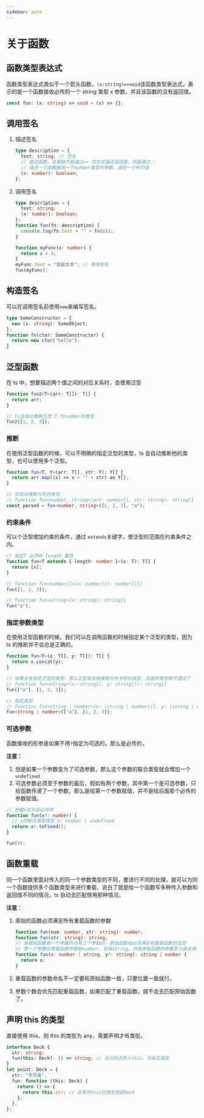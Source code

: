 ```yaml
---
sidebar: auto
---
```


# 关于函数

## 函数类型表达式

函数类型表达式类似于一个箭头函数，`(x:string)=>void`该函数类型表达式，表示的是一个函数接收必传的一个 string 类型 x 参数，并且该函数的没有返回值。

```typescript
const fun: (x: string) => void = (x) => {};
```

## 调用签名

1. 描述签名

   ```typescript
   type description = {
     text: string; // 签名
     // 描述函数，这里就不是通过=> 的方式描述返回值，而是通过 :
     // 描述一个函数接收一个number类型的参数，返回一个布尔值
     (x: number): boolean;
   };
   ```

2. 调用签名

   ```typescript
   type description = {
     text: string;
     (x: number): boolean;
   };
   function fun(fn: description) {
     console.log(fn.text + "" + fn(6));
   }

   function myFunc(x: number) {
     return x > 3;
   }
   myFunc.text = "我是文本"; // 使用签名
   fun(myFunc);
   ```

## 构造签名

可以在调用签名前使用`new`来编写签名。

```typescript
type SomeConstructor = {
  new (s: string): SomeObject;
};
function fn(ctor: SomeConstructor) {
  return new ctor("hello");
}
```

## 泛型函数

在 ts 中，想要描述两个值之间的对应关系时，会使用泛型

```typescript
function fun2<T>(arr: T[]): T[] {
  return arr;
}

// ts会自动推断泛型 T 为number的类型
fun2([1, 2, 3]);
```

### 推断

在使用泛型函数的时候，可以不明确的指定泛型的类型，ts 会自动推断他的类型，也可以使用多个泛型。

```typescript
function fun<T, Y>(arr: T[], str: Y): Y[] {
  return arr.map((x) => x + "" + str) as Y[];
}

// 会自动推断为先的类型
// function fun<number, string>(arr: number[], str: string): string[]
const parsed = fun<number, string>([1, 2, 3], "a");
```

### 约束条件

可以个泛型增加约束的条件，通过 `extends`关键字，使泛型的范围在约束条件之内。

```typescript
// 指定T 必须有 length 属性
function fun<T extends { length: number }>(x: T): T[] {
  return [x];
}

// function fun<number[]>(x: number[]): number[][]
fun([1, 2, 3]);

// function fun<string>(x: string): string[]
fun("a");
```

### 指定参数类型

在使用泛型函数的时候，我们可以在调用函数的时候指定某个泛型的类型，因为 ts 的推断并不会总是正确的。

```typescript
function fun<T>(x: T[], y: T[]): T[] {
  return x.concat(y);
}

// 如果没有指定泛型的类型，那么泛型就会被推断为先书写的类型，后面的类型就不通过了
// function fun<string>(x: string[], y: string[]): string[]
fun(["a"], [1, 2, 3]);

// 指定类型
// function fun<string | number>(x: (string | number)[], y: (string | number)[]): (string | number)[]
fun<string | number>(["a"], [1, 2, 3]);
```

### 可选参数

函数接收的形参是如果不用`?`指定为可选的，那么是必传的，

**注意：**

1. 但是如果一个参数变为了可选参数，那么这个参数的联合类型就会增加一个`undefined`
2. 可选参数必须至于参数的最后，假如有两个参数，其中第一个是可选参数，只给函数传递了一个参数，那么是给第一个参数赋值，并不是给后面那个必传的参数赋值。

```typescript
// 参数x变为非必传的
function fun(x?: number) {
  // x的联合类型改变 x: number | undefined
  return x!.toFixed();
}

fun(5);
```

## 函数重载

同一个函数里面对传入的同一个参数类型的不同，要进行不同的处理，就可以为同一个函数提供多个函数类型来进行重载，说白了就是给一个函数写多种传入参数和返回值不同的情况，ts 自动去匹配使用那种情况。

**注意**：

1. 原始的函数必须满足所有重载函数的参数

   ```typescript
   function fun(num: number, str: string): number;
   function fun(str: string): string;
   // 重载的函数有一个参数的也有三个参数的，原始函数就必须满足有重载函数的造型
   // 第一个参数在重载函数中既有number，也有string，所有原始函数的参数至少是这两个类型
   function fun(x: number | string, y?: string): string | number {
     return x;
   }
   ```

2. 重载函数的参数命名不一定要和原始函数一致，只要位置一致就行。

3. 参数个数会优先匹配重载函数，如果匹配了重载函数，就不会去匹配原始函数了。

## 声明 this 的类型

直接使用 this，则 this 的类型为 any，需要声明才有类型。

```typescript
interface Deck {
  str: string;
  fun(this: Deck): () => string; // 显示的去传入this，并指定类型
}
let point: Deck = {
  str: "字符串",
  fun: function (this: Deck) {
    return () => {
      return this.str; // 这里的this的类型就是Deck
    };
  },
};
```

